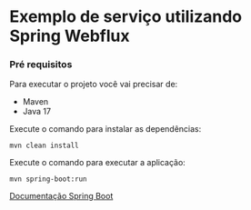 <h1> Exemplo de serviço utilizando Spring Webflux </h1>

<h3> Pré requisitos </h3>

Para executar o projeto você vai precisar de:

* Maven
* Java 17

Execute o comando para instalar as dependências:

``mvn clean install``

Execute o comando para executar a aplicação:

``mvn spring-boot:run``

[Documentação Spring Boot](https://spring.io/projects/spring-boot)